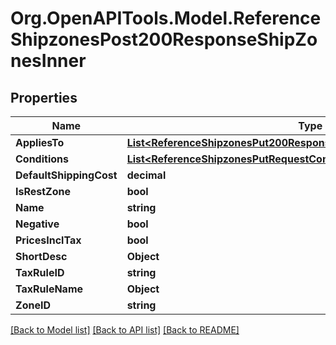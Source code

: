 # Org.OpenAPITools.Model.ReferenceShipzonesPost200ResponseShipZonesInner

## Properties

Name | Type | Description | Notes
------------ | ------------- | ------------- | -------------
**AppliesTo** | [**List&lt;ReferenceShipzonesPut200ResponseShipZonesInnerAppliesToInner&gt;**](ReferenceShipzonesPut200ResponseShipZonesInnerAppliesToInner.md) |  | [optional] 
**Conditions** | [**List&lt;ReferenceShipzonesPutRequestConditionsInner&gt;**](ReferenceShipzonesPutRequestConditionsInner.md) |  | [optional] 
**DefaultShippingCost** | **decimal** |  | [optional] 
**IsRestZone** | **bool** |  | [optional] 
**Name** | **string** |  | [optional] 
**Negative** | **bool** |  | [optional] 
**PricesInclTax** | **bool** |  | [optional] 
**ShortDesc** | **Object** |  | [optional] 
**TaxRuleID** | **string** |  | [optional] 
**TaxRuleName** | **Object** |  | [optional] 
**ZoneID** | **string** |  | [optional] 

[[Back to Model list]](../README.md#documentation-for-models) [[Back to API list]](../README.md#documentation-for-api-endpoints) [[Back to README]](../README.md)

